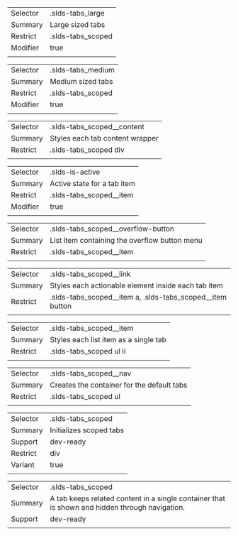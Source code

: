 
|  |  |
|-------|-------|
| Selector | .slds-tabs_large  |
| Summary | Large sized tabs |
| Restrict | .slds-tabs_scoped |
| Modifier | true |
|  |  |


|  |  |
|-------|-------|
| Selector | .slds-tabs_medium  |
| Summary | Medium sized tabs |
| Restrict | .slds-tabs_scoped |
| Modifier | true |
|  |  |


|  |  |
|-------|-------|
| Selector | .slds-tabs_scoped__content  |
| Summary | Styles each tab content wrapper |
| Restrict | .slds-tabs_scoped div |
|  |  |


|  |  |
|-------|-------|
| Selector | .slds-is-active  |
| Summary | Active state for a tab item |
| Restrict | .slds-tabs_scoped__item |
| Modifier | true |
|  |  |


|  |  |
|-------|-------|
| Selector | .slds-tabs_scoped__overflow-button  |
| Summary | List item containing the overflow button menu |
| Restrict | .slds-tabs_scoped__item |
|  |  |


|  |  |
|-------|-------|
| Selector | .slds-tabs_scoped__link  |
| Summary | Styles each actionable element inside each tab item |
| Restrict | .slds-tabs_scoped__item a, .slds-tabs_scoped__item button |
|  |  |


|  |  |
|-------|-------|
| Selector | .slds-tabs_scoped__item  |
| Summary | Styles each list item as a single tab |
| Restrict | .slds-tabs_scoped ul li |
|  |  |


|  |  |
|-------|-------|
| Selector | .slds-tabs_scoped__nav  |
| Summary | Creates the container for the default tabs |
| Restrict | .slds-tabs_scoped ul |
|  |  |


|  |  |
|-------|-------|
| Selector | .slds-tabs_scoped  |
| Summary | Initializes scoped tabs |
| Support | dev-ready |
| Restrict | div |
| Variant | true |
|  |  |


|  |  |
|-------|-------|
| Selector | .slds-tabs_scoped  |
| Summary | A tab keeps related content in a single container that is shown and hidden through navigation. |
| Support | dev-ready |
|  |  |

